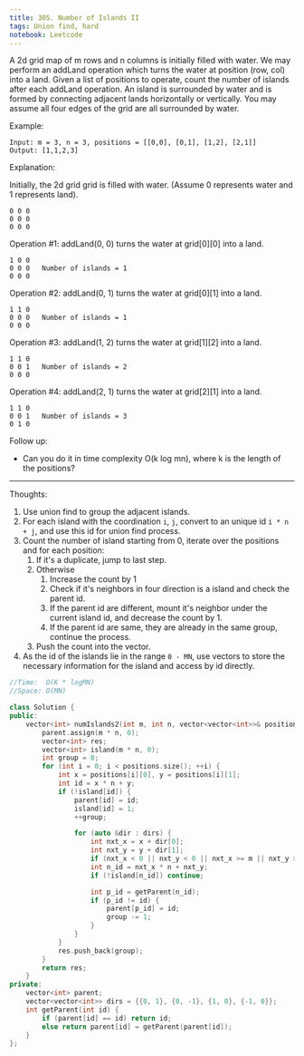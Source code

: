 ```yaml
---
title: 305. Number of Islands II
tags: Union find, hard
notebook: Leetcode
---
```


A 2d grid map of m rows and n columns is initially filled with water. We may perform an addLand operation which turns the water at position (row, col) into a land. Given a list of positions to operate, count the number of islands after each addLand operation. An island is surrounded by water and is formed by connecting adjacent lands horizontally or vertically. You may assume all four edges of the grid are all surrounded by water.

Example:
```
Input: m = 3, n = 3, positions = [[0,0], [0,1], [1,2], [2,1]]
Output: [1,1,2,3]
```
Explanation:

Initially, the 2d grid grid is filled with water. (Assume 0 represents water and 1 represents land).
```
0 0 0
0 0 0
0 0 0
```
Operation #1: addLand(0, 0) turns the water at grid[0][0] into a land.
```
1 0 0
0 0 0   Number of islands = 1
0 0 0
```
Operation #2: addLand(0, 1) turns the water at grid[0][1] into a land.
```
1 1 0
0 0 0   Number of islands = 1
0 0 0
```
Operation #3: addLand(1, 2) turns the water at grid[1][2] into a land.
```
1 1 0
0 0 1   Number of islands = 2
0 0 0
```
Operation #4: addLand(2, 1) turns the water at grid[2][1] into a land.
```
1 1 0
0 0 1   Number of islands = 3
0 1 0
```
Follow up:

- Can you do it in time complexity O(k log mn), where k is the length of the positions?

----------
Thoughts:
1. Use union find to group the adjacent islands.
2. For each island with the coordination `i`, `j`, convert to an unique id `i * n + j`, and use this id for union find process.
3. Count the number of island starting from 0, iterate over the positions and for each position:
   1. If it's a duplicate, jump to last step.
   2. Otherwise
      1. Increase the count by 1
      2. Check if it's neighbors in four direction is a island and check the parent id.
      3. If the parent id are different, mount it's neighbor under the current island id, and decrease the count by 1.
      4. If the parent id are same, they are already in the same group, continue the process. 
   3. Push the count into the vector.
4. As the id of the islands lie in the range `0 - MN`, use vectors to store the necessary information for the island and access by id directly.
   
```c++
//Time:  O(K * logMN)
//Space: O(MN)

class Solution {
public:
    vector<int> numIslands2(int m, int n, vector<vector<int>>& positions) {
        parent.assign(m * n, 0);
        vector<int> res;
        vector<int> island(m * n, 0);
        int group = 0;
        for (int i = 0; i < positions.size(); ++i) {
            int x = positions[i][0], y = positions[i][1];
            int id = x * n + y;
            if (!island[id]) {
                parent[id] = id;
                island[id] = 1;
                ++group;

                for (auto &dir : dirs) {
                    int nxt_x = x + dir[0];
                    int nxt_y = y + dir[1];
                    if (nxt_x < 0 || nxt_y < 0 || nxt_x >= m || nxt_y >= n) continue;
                    int n_id = nxt_x * n + nxt_y;
                    if (!island[n_id]) continue;

                    int p_id = getParent(n_id);
                    if (p_id != id) {
                        parent[p_id] = id;
                        group -= 1;
                    }
                }
            }
            res.push_back(group);
        }
        return res;
    }
private:
    vector<int> parent;
    vector<vector<int>> dirs = {{0, 1}, {0, -1}, {1, 0}, {-1, 0}};
    int getParent(int id) {
        if (parent[id] == id) return id;
        else return parent[id] = getParent(parent[id]);
    }
};
```